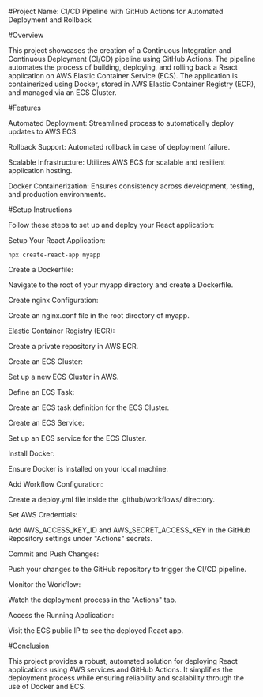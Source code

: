 #Project Name: CI/CD Pipeline with GitHub Actions for Automated Deployment and Rollback

#Overview

This project showcases the creation of a Continuous Integration and Continuous Deployment (CI/CD) pipeline using GitHub Actions. The pipeline automates the process of building, deploying, and rolling back a React application on AWS Elastic Container Service (ECS). The application is containerized using Docker, stored in AWS Elastic Container Registry (ECR), and managed via an ECS Cluster.

#Features

Automated Deployment: Streamlined process to automatically deploy updates to AWS ECS.

Rollback Support: Automated rollback in case of deployment failure.

Scalable Infrastructure: Utilizes AWS ECS for scalable and resilient application hosting.

Docker Containerization: Ensures consistency across development, testing, and production environments.

#Setup Instructions

Follow these steps to set up and deploy your React application:

Setup Your React Application:

    npx create-react-app myapp

Create a Dockerfile:

  Navigate to the root of your myapp directory and create a Dockerfile.

Create nginx Configuration:

  Create an nginx.conf file in the root directory of myapp.

Elastic Container Registry (ECR):

  Create a private repository in AWS ECR.

Create an ECS Cluster:

  Set up a new ECS Cluster in AWS.

Define an ECS Task:

  Create an ECS task definition for the ECS Cluster.

Create an ECS Service:

  Set up an ECS service for the ECS Cluster.

Install Docker:

  Ensure Docker is installed on your local machine.

Add Workflow Configuration:

  Create a deploy.yml file inside the .github/workflows/ directory.

Set AWS Credentials:

  Add AWS_ACCESS_KEY_ID and AWS_SECRET_ACCESS_KEY in the GitHub Repository settings under "Actions" secrets.

Commit and Push Changes:

  Push your changes to the GitHub repository to trigger the CI/CD pipeline.

Monitor the Workflow:

  Watch the deployment process in the "Actions" tab.

Access the Running Application:

  Visit the ECS public IP to see the deployed React app.

#Conclusion

  This project provides a robust, automated solution for deploying React applications using AWS services and GitHub Actions. It simplifies the deployment process while ensuring reliability and scalability through the use of Docker and ECS.
